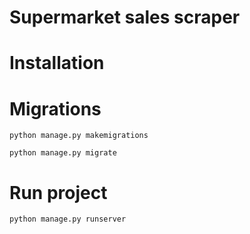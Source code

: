 
# Supermarket sales scraper



# Installation


# Migrations
```
python manage.py makemigrations
```
```
python manage.py migrate
```

# Run project
```
python manage.py runserver
```